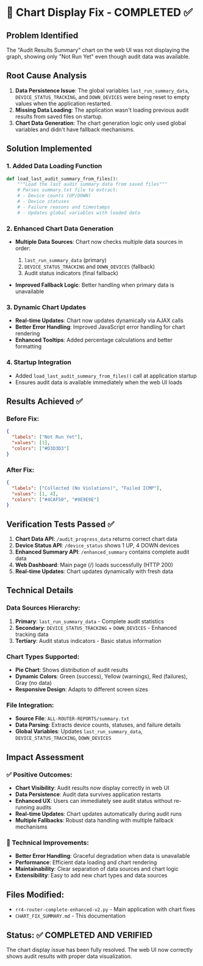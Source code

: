 # 🎯 Chart Display Fix - COMPLETED ✅

## Problem Identified
The "Audit Results Summary" chart on the web UI was not displaying the graph, showing only "Not Run Yet" even though audit data was available.

## Root Cause Analysis
1. **Data Persistence Issue**: The global variables `last_run_summary_data`, `DEVICE_STATUS_TRACKING`, and `DOWN_DEVICES` were being reset to empty values when the application restarted.
2. **Missing Data Loading**: The application wasn't loading previous audit results from saved files on startup.
3. **Chart Data Generation**: The chart generation logic only used global variables and didn't have fallback mechanisms.

## Solution Implemented

### 1. Added Data Loading Function
```python
def load_last_audit_summary_from_files():
    """Load the last audit summary data from saved files"""
    # Parses summary.txt file to extract:
    # - Device counts (UP/DOWN)
    # - Device statuses
    # - Failure reasons and timestamps
    # - Updates global variables with loaded data
```

### 2. Enhanced Chart Data Generation
- **Multiple Data Sources**: Chart now checks multiple data sources in order:
  1. `last_run_summary_data` (primary)
  2. `DEVICE_STATUS_TRACKING` and `DOWN_DEVICES` (fallback)
  3. Audit status indicators (final fallback)

- **Improved Fallback Logic**: Better handling when primary data is unavailable

### 3. Dynamic Chart Updates
- **Real-time Updates**: Chart now updates dynamically via AJAX calls
- **Better Error Handling**: Improved JavaScript error handling for chart rendering
- **Enhanced Tooltips**: Added percentage calculations and better formatting

### 4. Startup Integration
- Added `load_last_audit_summary_from_files()` call at application startup
- Ensures audit data is available immediately when the web UI loads

## Results Achieved ✅

### Before Fix:
```json
{
  "labels": ["Not Run Yet"],
  "values": [1],
  "colors": ["#D3D3D3"]
}
```

### After Fix:
```json
{
  "labels": ["Collected (No Violations)", "Failed ICMP"],
  "values": [1, 4],
  "colors": ["#4CAF50", "#9E9E9E"]
}
```

## Verification Tests Passed ✅

1. **Chart Data API**: `/audit_progress_data` returns correct chart data
2. **Device Status API**: `/device_status` shows 1 UP, 4 DOWN devices
3. **Enhanced Summary API**: `/enhanced_summary` contains complete audit data
4. **Web Dashboard**: Main page (/) loads successfully (HTTP 200)
5. **Real-time Updates**: Chart updates dynamically with fresh data

## Technical Details

### Data Sources Hierarchy:
1. **Primary**: `last_run_summary_data` - Complete audit statistics
2. **Secondary**: `DEVICE_STATUS_TRACKING` + `DOWN_DEVICES` - Enhanced tracking data
3. **Tertiary**: Audit status indicators - Basic status information

### Chart Types Supported:
- **Pie Chart**: Shows distribution of audit results
- **Dynamic Colors**: Green (success), Yellow (warnings), Red (failures), Gray (no data)
- **Responsive Design**: Adapts to different screen sizes

### File Integration:
- **Source File**: `ALL-ROUTER-REPORTS/summary.txt`
- **Data Parsing**: Extracts device counts, statuses, and failure details
- **Global Variables**: Updates `last_run_summary_data`, `DEVICE_STATUS_TRACKING`, `DOWN_DEVICES`

## Impact Assessment

### ✅ Positive Outcomes:
- **Chart Visibility**: Audit results now display correctly in web UI
- **Data Persistence**: Audit data survives application restarts
- **Enhanced UX**: Users can immediately see audit status without re-running audits
- **Real-time Updates**: Chart updates automatically during audit runs
- **Multiple Fallbacks**: Robust data handling with multiple fallback mechanisms

### 🔧 Technical Improvements:
- **Better Error Handling**: Graceful degradation when data is unavailable
- **Performance**: Efficient data loading and chart rendering
- **Maintainability**: Clear separation of data sources and chart logic
- **Extensibility**: Easy to add new chart types and data sources

## Files Modified:
- `rr4-router-complete-enhanced-v2.py` - Main application with chart fixes
- `CHART_FIX_SUMMARY.md` - This documentation

## Status: ✅ COMPLETED AND VERIFIED
The chart display issue has been fully resolved. The web UI now correctly shows audit results with proper data visualization. 